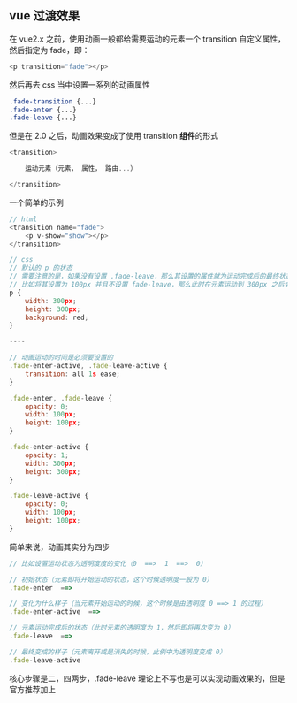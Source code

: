 ## vue 过渡效果

在 vue2.x 之前，使用动画一般都给需要运动的元素一个 transition 自定义属性，然后指定为 fade，即：

```js
<p transition="fade"></p>
```

然后再去 css 当中设置一系列的动画属性

```css
.fade-transition {...}
.fade-enter {...}
.fade-leave {...}
```

但是在 2.0 之后，动画效果变成了使用 transition **组件**的形式

```js
<transition>

    运动元素（元素， 属性， 路由...）

</transition>
```

一个简单的示例

```js
// html
<transition name="fade">
    <p v-show="show"></p>
</transition>

// css
// 默认的 p 的状态
// 需要注意的是，如果没有设置 .fade-leave，那么其设置的属性就为运动完成后的最终状态
// 比如将其设置为 100px 并且不设置 fade-leave，那么此时在元素运动到 300px 之后会回复到 100px 的状态
p {
    width: 300px;
    height: 300px;
    background: red;
}

----

// 动画运动的时间是必须要设置的
.fade-enter-active, .fade-leave-active {
    transition: all 1s ease;
}

.fade-enter, .fade-leave {
    opacity: 0;
    width: 100px;
    height: 100px;
}

.fade-enter-active {
    opacity: 1;
    width: 300px;
    height: 300px;
}

.fade-leave-active {
    opacity: 0;
    width: 100px;
    height: 100px;
}
```

简单来说，动画其实分为四步

```js
// 比如设置运动状态为透明度度的变化（0  ==>  1  ==>  0）

// 初始状态（元素即将开始运动的状态，这个时候透明度一般为 0）
.fade-enter  ==> 

// 变化为什么样子（当元素开始运动的时候，这个时候是由透明度 0 ==> 1 的过程）
.fade-enter-active  ==>  

// 元素运动完成后的状态（此时元素的透明度为 1，然后即将再次变为 0）
.fade-leave  ==>  

// 最终变成的样子（元素离开或是消失的时候，此例中为透明度变成 0）
.fade-leave-active
```

核心步骤是二，四两步，.fade-leave 理论上不写也是可以实现动画效果的，但是官方推荐加上
